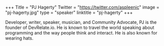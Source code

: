 +++
Title = "PJ Hagerty"
Twitter = "https://twitter.com/aspleenic"
image = "pj-hagerty.jpg"
type = "speaker"
linktitle = "pj-hagerty"
+++

Developer, writer, speaker, musician, and Community Advocate, PJ is the founder of DevRelate.io. He is known to travel the world speaking about programming and the way people think and interact. He is also known for wearing hats.
